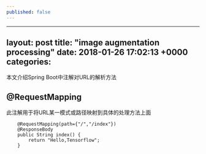 ```yaml
---
published: false
---
```

---
layout: post
title:  "image augmentation processing"
date:   2018-01-26 17:02:13 +0000
categories: 
---

本文介绍Spring Boot中注解对URL的解析方法

## @RequestMapping
此注解用于将URL某一模式或路径映射到具体的处理方法上面
```
    @RequestMapping(path={"/","/index"})
    @ResponseBody
    public String index() {
        return "Hello,Tensorflow";
    }
```
